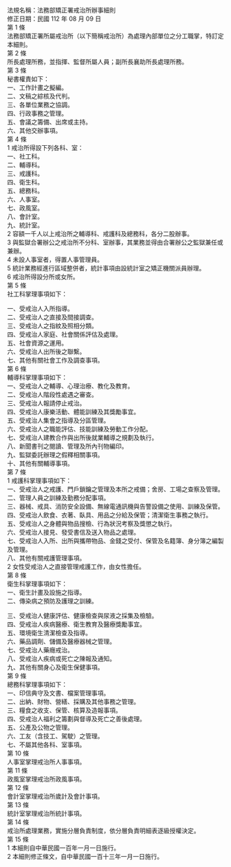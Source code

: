 法規名稱：法務部矯正署戒治所辦事細則  
修正日期：民國 112 年 08 月 09 日  
第 1 條  
法務部矯正署所屬戒治所（以下簡稱戒治所）為處理內部單位之分工職掌，特訂定本細則。  
第 2 條  
所長處理所務，並指揮、監督所屬人員；副所長襄助所長處理所務。  
第 3 條  
秘書權責如下：  
一、工作計畫之擬編。  
二、文稿之綜核及代判。  
三、各單位業務之協調。  
四、行政事務之管理。  
五、會議之籌備、出席或主持。  
六、其他交辦事項。  
第 4 條  
1 戒治所得設下列各科、室：  
一、社工科。  
二、輔導科。  
三、戒護科。  
四、衛生科。  
五、總務科。  
六、人事室。  
七、政風室。  
八、會計室。  
九、統計室。  
2 容額一千人以上戒治所之輔導科、戒護科及總務科，各分二股辦事。  
3 與監獄合署辦公之戒治所不分科、室辦事，其業務並得由合署辦公之監獄兼任或兼辦。  
4 未設人事室者，得置人事管理員。  
5 統計業務經進行區域整併者，統計事項由設統計室之矯正機關派員辦理。  
6 戒治所得設分所或女所。  
第 5 條  
社工科掌理事項如下：  


一、受戒治人入所指導。  
二、受戒治人之直接及間接調查。  
三、受戒治人之指紋及照相分類。  
四、受戒治人家庭、社會關係評估及處理。  
五、社會資源之運用。  
六、受戒治人出所後之聯繫。  
七、其他有關社會工作及調查事項。  
第 6 條  
輔導科掌理事項如下：  
一、受戒治人之輔導、心理治療、教化及教育。  
二、受戒治人階段性處遇之審查。  
三、受戒治人報請停止戒治。  
四、受戒治人康樂活動、體能訓練及其獎勵事宜。  
五、受戒治人集會之指導及分區管理。  
六、受戒治人之職能評估、技能訓練及勞動工作分配。  
七、受戒治人建教合作與出所後就業輔導之規劃及執行。  
八、新聞書刊之閱讀、管理及所內刊物編印。  
九、監獄委託辦理之假釋相關事項。  
十、其他有關輔導事項。  
第 7 條  
1 戒護科掌理事項如下：  
一、受戒治人之戒護、門戶鎖鑰之管理及本所之戒備；舍房、工場之查察及管理。  
二、管理人員之訓練及勤務分配事項。  
三、器械、戒具、消防安全設備、無線電通訊機與告警設備之使用、訓練及保管。  
四、受戒治人飲食、衣著、臥具、用品之分給及保管；清潔衛生事務之執行。  
五、受戒治人之身體與物品搜檢、行為狀況考察及獎懲之執行。  
六、受戒治人接見、發受書信及送入物品之處理。  
七、受戒治人入所、出所與攜帶物品、金錢之受付、保管及名籍簿、身分簿之編製及管理。  
八、其他有關戒護管理事項。  
2 女性受戒治人之直接管理戒護工作，由女性擔任。  
第 8 條  
衛生科掌理事項如下：  
一、衛生計畫及設施之指導。  
二、傳染病之預防及護理之訓練。  


三、受戒治人健康評估、健康檢查與尿液之採集及檢驗。  
四、受戒治人疾病醫療、衛生教育及醫療獎勵事宜。  
五、環境衛生清潔檢查及指導。  
六、藥品調劑、儲備及醫療器械之管理。  
七、受戒治人藥癮戒治。  
八、受戒治人疾病或死亡之陳報及通知。  
九、其他有關身心及衛生保健事項。  
第 9 條  
總務科掌理事項如下：  
一、印信典守及文書、檔案管理事項。  
二、出納、財物、營繕、採購及其他事務之管理。  
三、糧食之收支、保管、核算及造報事項。  
四、受戒治人福利之籌劃與督導及死亡之善後處理。  
五、公產及公物之管理。  
六、工友（含技工、駕駛）之管理。  
七、不屬其他各科、室事項。  
第 10 條  
人事室掌理戒治所人事事項。  
第 11 條  
政風室掌理戒治所政風事項。  
第 12 條  
會計室掌理戒治所歲計及會計事項。  
第 13 條  
統計室掌理戒治所統計事項。  
第 14 條  
戒治所處理業務，實施分層負責制度，依分層負責明細表逐級授權決定。  
第 15 條  
1 本細則自中華民國一百年一月一日施行。  
2 本細則修正條文，自中華民國一百十三年一月一日施行。  


